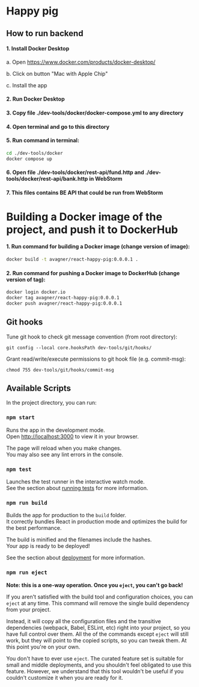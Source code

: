 # Happy pig

## How to run backend

#### 1. Install Docker Desktop

a. Open https://www.docker.com/products/docker-desktop/

b. Click on button "Mac with Apple Chip"

c. Install the app

#### 2. Run Docker Desktop

#### 3. Copy file ./dev-tools/docker/docker-compose.yml to any directory

#### 4. Open terminal and go to this directory

#### 5. Run command in terminal:

```bash
cd ./dev-tools/docker
docker compose up
```

#### 6. Open file ./dev-tools/docker/rest-api/fund.http and ./dev-tools/docker/rest-api/bank.http in WebStorm

#### 7. This files contains BE API that could be run from WebStorm

# Building a Docker image of the project, and push it to DockerHub

#### 1. Run command for building a Docker image (change version of image):

```bash
docker build -t avagner/react-happy-pig:0.0.0.1 .
```

#### 2. Run command for pushing a Docker image to DockerHub (change version of tag):

```bash
docker login docker.io
docker tag avagner/react-happy-pig:0.0.0.1
docker push avagner/react-happy-pig:0.0.0.1
```

## Git hooks

Tune git hook to check git message convention (from root directory):

```shell
git config --local core.hooksPath dev-tools/git/hooks/
```
Grant read/write/execute permissions to git hook file (e.g. commit-msg):
```shell
chmod 755 dev-tools/git/hooks/commit-msg
```

## Available Scripts

In the project directory, you can run:

### `npm start`

Runs the app in the development mode.\
Open [http://localhost:3000](http://localhost:3000) to view it in your browser.

The page will reload when you make changes.\
You may also see any lint errors in the console.

### `npm test`

Launches the test runner in the interactive watch mode.\
See the section about [running tests](https://facebook.github.io/create-react-app/docs/running-tests) for more information.

### `npm run build`

Builds the app for production to the `build` folder.\
It correctly bundles React in production mode and optimizes the build for the best performance.

The build is minified and the filenames include the hashes.\
Your app is ready to be deployed!

See the section about [deployment](https://facebook.github.io/create-react-app/docs/deployment) for more information.

### `npm run eject`

**Note: this is a one-way operation. Once you `eject`, you can't go back!**

If you aren't satisfied with the build tool and configuration choices, you can `eject` at any time. This command will remove the single build dependency from your project.

Instead, it will copy all the configuration files and the transitive dependencies (webpack, Babel, ESLint, etc) right into your project, so you have full control over them. All the of the commands except `eject` will still work, but they will point to the copied scripts, so you can tweak them. At this point you're on your own.

You don't have to ever use `eject`. The curated feature set is suitable for small and middle deployments, and you shouldn't feel obligated to use this feature. However, we understand that this tool wouldn't be useful if you couldn't customize it when you are ready for it.
